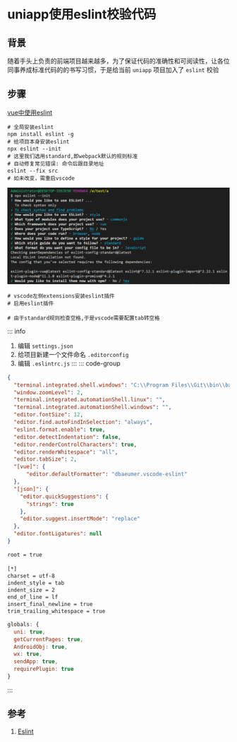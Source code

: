 # uniapp使用eslint校验代码

## 背景
随着手头上负责的前端项目越来越多，为了保证代码的准确性和可阅读性，让各位同事养成标准代码的的书写习惯，于是给当前 `uniapp` 项目加入了 `eslint` 校验


## 步骤
[vue中使用eslint](../Node/使用vue-cli搭建vue项目.md)
```shell
# 全局安装eslint
npm install eslint -g
# 给项目本身安装eslint
npx eslint --init
# 这里我们选用standard,即webpack默认的规则标准
# 自动修复常见错误: 命令后跟目录地址
eslint --fix src
# 如未改变，需重启vscode
```
![步骤图](/Images/Front-End/JS/uniapp使用eslint校验代码/console_01.jpg '步骤图')

```shell
# vscode左侧extensions安装eslint插件
# 启用eslint插件

# 由于standard规则检查空格,于是vscode需要配置tab转空格
```

::: info
1. 编辑 `settings.json`
1. 给项目新建一个文件命名 `.editorconfig`
1. 编辑 `.eslintrc.js`
::: 
::: code-group
```json [settings.json]
{
  "terminal.integrated.shell.windows": "C:\\Program Files\\Git\\bin\\bash.exe",
  "window.zoomLevel": 2,
  "terminal.integrated.automationShell.linux": "",
  "terminal.integrated.automationShell.windows": "",
  "editor.fontSize": 12,
  "editor.find.autoFindInSelection": "always",
  "eslint.format.enable": true,
  "editor.detectIndentation": false,
  "editor.renderControlCharacters": true,
  "editor.renderWhitespace": "all",
  "editor.tabSize": 2,
  "[vue]": {
      "editor.defaultFormatter": "dbaeumer.vscode-eslint"
  },
  "[json]": {
    "editor.quickSuggestions": {
      "strings": true
    },
    "editor.suggest.insertMode": "replace"
  },
  "editor.fontLigatures": null
}
```
```shell [.editorconfig]
root = true

[*]
charset = utf-8
indent_style = tab
indent_size = 2
end_of_line = lf
insert_final_newline = true
trim_trailing_whitespace = true
```
```js [.eslintrc.js]
globals: {
  uni: true,
  getCurrentPages: true,
  AndroidObj: true,
  wx: true,
  sendApp: true,
  requirePlugin: true
}
```
:::

## 参考
1. [Eslint](https://eslint.bootcss.com/)

